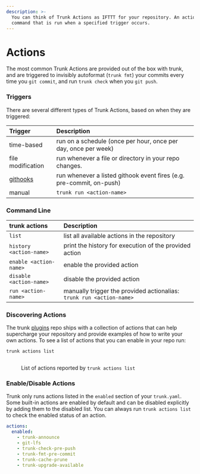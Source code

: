 ```yaml
---
description: >-
  You can think of Trunk Actions as IFTTT for your repository. An action is a
  command that is run when a specified trigger occurs.
---
```


# Actions

The most common Trunk Actions are provided out of the box with trunk, and are triggered to invisibly autoformat (`trunk fmt`) your commits every time you `git commit`, and run `trunk check` when you `git push`.

### Triggers

There are several different types of Trunk Actions, based on when they are triggered:

| Trigger                  | Description                                                          |
| :----------------------- | :------------------------------------------------------------------- |
| time-based               | run on a schedule (once per hour, once per day, once per week)       |
| file modification        | run whenever a file or directory in your repo changes.               |
| [githooks](git-hooks.md) | run whenever a listed githook event fires (e.g. pre-commit, on-push) |
| manual                   | `trunk run <action-name>`                                            |

### **Command Line**

| trunk actions <command> | Description                                                          |
| :---------------------- | :------------------------------------------------------------------- |
| `list`                  | list all available actions in the repository                         |
| `history <action-name>` | print the history for execution of the provided action               |
| `enable <action-name>`  | enable the provided action                                           |
| `disable <action-name>` | disable the provided action                                          |
| `run <action-name>`     | manually trigger the provided actionalias: `trunk run <action-name>` |

### Discovering Actions

The trunk [plugins](https://github.com/trunk-io/plugins) repo ships with a collection of actions that can help supercharge your repository and provide examples of how to write your own actions. To see a list of actions that you can enable in your repo run:

```bash
trunk actions list
```

<figure><img src="https://682515401-files.gitbook.io/~/files/v0/b/gitbook-x-prod.appspot.com/o/spaces%2F61Ep9MrYBkJa0Yq3zS1s%2Fuploads%2Fgit-blob-dbd8b50c0181d1cd831e77f778eed931229bb0ad%2Fimage.png?alt=media" alt=""><figcaption><p>List of actions reported by <code>trunk actions list</code></p></figcaption></figure>

### Enable/Disable Actions

Trunk only runs actions listed in the `enabled` section of your `trunk.yaml`. Some built-in actions are enabled by default and can be disabled explicitly by adding them to the disabled list. You can always run `trunk actions list` to check the enabled status of an action.

```yaml
actions:
  enabled:
    - trunk-announce
    - git-lfs
    - trunk-check-pre-push
    - trunk-fmt-pre-commit
    - trunk-cache-prune
    - trunk-upgrade-available
```
